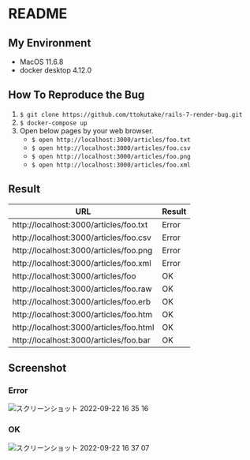 # README

## My Environment

- MacOS 11.6.8
- docker desktop 4.12.0

## How To Reproduce the Bug

1. `$ git clone https://github.com/ttokutake/rails-7-render-bug.git`
2. `$ docker-compose up`
3. Open below pages by your web browser.
    - `$ open http://localhost:3000/articles/foo.txt`
    - `$ open http://localhost:3000/articles/foo.csv`
    - `$ open http://localhost:3000/articles/foo.png`
    - `$ open http://localhost:3000/articles/foo.xml`

## Result

| URL                                     | Result |
| --------------------------------------- | ------ |
| http://localhost:3000/articles/foo.txt  | Error  |
| http://localhost:3000/articles/foo.csv  | Error  |
| http://localhost:3000/articles/foo.png  | Error  |
| http://localhost:3000/articles/foo.xml  | Error  |
| http://localhost:3000/articles/foo      | OK     |
| http://localhost:3000/articles/foo.raw  | OK     |
| http://localhost:3000/articles/foo.erb  | OK     |
| http://localhost:3000/articles/foo.htm  | OK     |
| http://localhost:3000/articles/foo.html | OK     |
| http://localhost:3000/articles/foo.bar  | OK     |

## Screenshot

### Error

![スクリーンショット 2022-09-22 16 35 16](https://user-images.githubusercontent.com/8026028/191686398-6d6df344-1f68-4f05-8c71-ede3193e19c0.png)

### OK

![スクリーンショット 2022-09-22 16 37 07](https://user-images.githubusercontent.com/8026028/191686662-4bb6595a-01ec-4a45-8b31-9872660628f8.png)
